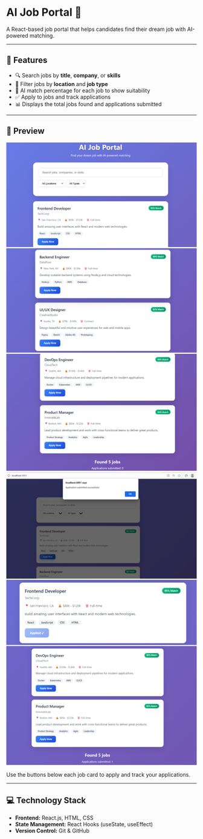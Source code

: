 # AI Job Portal 🚀

A React-based job portal that helps candidates find their dream job with AI-powered matching.

---

## 🔹 Features

- 🔍 Search jobs by **title**, **company**, or **skills**  
- 📍 Filter jobs by **location** and **job type**  
- 🤖 AI match percentage for each job to show suitability  
- ✅ Apply to jobs and track applications  
- 📊 Displays the total jobs found and applications submitted  

---

## 📸 Preview

![Home Page Preview1](./public/images/screenshot1.png )
![Home Page Preview2](./public/images/screenshot2.png )
![Home Page Preview3](./public/images/screenshot3.png )
![Popup message Preview](./public/images/screenshot5.png )
![Application Updated Preview](./public/images/screenshot6.png )
![Submission Preview](./public/images/screenshot4.png )



Use the buttons below each job card to apply and track your applications.

---

## 💻 Technology Stack

- **Frontend:** React.js, HTML, CSS  
- **State Management:** React Hooks (useState, useEffect)  
- **Version Control:** Git & GitHub 